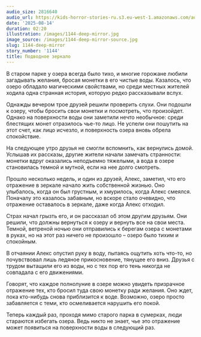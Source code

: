 ```yaml
---
audio_size: 2816640
audio_url: https://kids-horror-stories-ru.s3.eu-west-1.amazonaws.com/audio/1144-deep-mirror.mp3
date: '2025-08-14'
duration: 02:20
illustration: /images/1144-deep-mirror.jpg
image_source: /images/1144-deep-mirror-source.jpg
slug: 1144-deep-mirror
story_number: '1144'
title: Подводное зеркало
---
```


В старом парке у озера всегда было тихо, и многие горожане любили загадывать желания, бросая монетки в его чистые воды. Казалось, что озеро обладало магическими свойствами, но среди местных жителей ходила одна странная история, которую редко рассказывали вслух.

Однажды вечером трое друзей решили проверить слухи. Они подошли к озеру, чтобы бросить свои монетки и посмотреть, что произойдет. Однако на поверхности воды они заметили нечто необычное: среди блестящих монет отразилось чье-то лицо. Не успели они пошутить на этот счет, как лицо исчезло, и поверхность озера вновь обрела спокойствие.

На следующее утро друзья не смогли вспомнить, как вернулись домой. Услышав их рассказы, другие жители начали замечать странности: монетки вдруг оказались неподъемно тяжелыми, а вода в озере становилась темной и мутной, если на нее долго смотреть.

Прошло несколько недель, и один из друзей, Алекс, заметил, что его отражение в зеркале начало жить собственной жизнью. Оно улыбалось, когда он был грустным, и хмурилось, когда Алекс смеялся. Поначалу это казалось забавным, но вскоре стало очевидно, что отражение оставалось в зеркале, даже когда Алекс отходил.

Страх начал грызть его, и он рассказал об этом другим друзьям. Они решили, что должны вернуться к озеру и вернуть все на свои места. Темной, ветреной ночью они отправились к берегам озера с монетами в руках, но на этот раз ничего не произошло – озеро было тихим и спокойным.

В отчаянии Алекс опустил руку в воду, пытаясь ощутить хоть что-то, но почувствовал лишь ледяное прикосновение, тянущее его вниз. Друзья с трудом вытащили его из воды, но с тех пор его тень никогда не совпадала с его движениями.

Говорят, что каждое полнолуние в озере можно увидеть призрачное отражение тех, кто бросил туда свою монетку ради желания. Оно ждет, пока кто-нибудь снова приблизится к воде. Возможно, озеро просто забавляется с теми, кто осмеливается нарушить его покой.

Теперь каждый раз, проходя мимо старого парка в сумерках, люди стараются избегать озера. Ведь никто не знает, чье это отражение может появиться на поверхности воды в следующий раз.